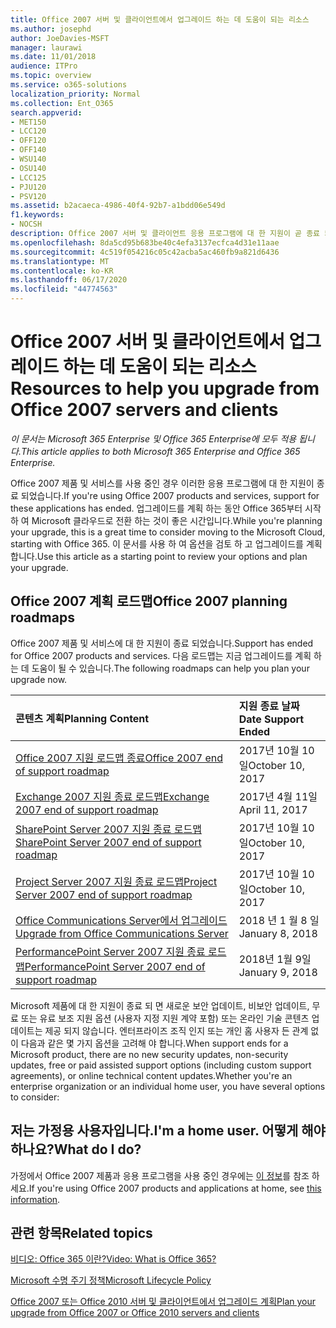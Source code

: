 ```yaml
---
title: Office 2007 서버 및 클라이언트에서 업그레이드 하는 데 도움이 되는 리소스
ms.author: josephd
author: JoeDavies-MSFT
manager: laurawi
ms.date: 11/01/2018
audience: ITPro
ms.topic: overview
ms.service: o365-solutions
localization_priority: Normal
ms.collection: Ent_O365
search.appverid:
- MET150
- LCC120
- OFF120
- OFF140
- WSU140
- OSU140
- LCC125
- PJU120
- PSV120
ms.assetid: b2acaeca-4986-40f4-92b7-a1bdd06e549d
f1.keywords:
- NOCSH
description: Office 2007 서버 및 클라이언트 응용 프로그램에 대 한 지원이 곧 종료 되며 사용자 지정 지원 계약을 사용할 수 없습니다. 이 문서를 사용 하 여 업그레이드 계획을 시작 합니다.
ms.openlocfilehash: 8da5cd95b683be40c4efa3137ecfca4d31e11aae
ms.sourcegitcommit: 4c519f054216c05c42acba5ac460fb9a821d6436
ms.translationtype: MT
ms.contentlocale: ko-KR
ms.lasthandoff: 06/17/2020
ms.locfileid: "44774563"
---
```

# <a name="resources-to-help-you-upgrade-from-office-2007-servers-and-clients"></a><span data-ttu-id="97b87-104">Office 2007 서버 및 클라이언트에서 업그레이드 하는 데 도움이 되는 리소스</span><span class="sxs-lookup"><span data-stu-id="97b87-104">Resources to help you upgrade from Office 2007 servers and clients</span></span>

<span data-ttu-id="97b87-105">*이 문서는 Microsoft 365 Enterprise 및 Office 365 Enterprise에 모두 적용 됩니다.*</span><span class="sxs-lookup"><span data-stu-id="97b87-105">*This article applies to both Microsoft 365 Enterprise and Office 365 Enterprise.*</span></span>

<span data-ttu-id="97b87-106">Office 2007 제품 및 서비스를 사용 중인 경우 이러한 응용 프로그램에 대 한 지원이 종료 되었습니다.</span><span class="sxs-lookup"><span data-stu-id="97b87-106">If you're using Office 2007 products and services, support for these applications has ended.</span></span> <span data-ttu-id="97b87-107">업그레이드를 계획 하는 동안 Office 365부터 시작 하 여 Microsoft 클라우드로 전환 하는 것이 좋은 시간입니다.</span><span class="sxs-lookup"><span data-stu-id="97b87-107">While you're planning your upgrade, this is a great time to consider moving to the Microsoft Cloud, starting with Office 365.</span></span> <span data-ttu-id="97b87-108">이 문서를 사용 하 여 옵션을 검토 하 고 업그레이드를 계획 합니다.</span><span class="sxs-lookup"><span data-stu-id="97b87-108">Use this article as a starting point to review your options and plan your upgrade.</span></span>
      
## <a name="office-2007-planning-roadmaps"></a><span data-ttu-id="97b87-109">Office 2007 계획 로드맵</span><span class="sxs-lookup"><span data-stu-id="97b87-109">Office 2007 planning roadmaps</span></span>
  
<span data-ttu-id="97b87-110">Office 2007 제품 및 서비스에 대 한 지원이 종료 되었습니다.</span><span class="sxs-lookup"><span data-stu-id="97b87-110">Support has ended for Office 2007 products and services.</span></span> <span data-ttu-id="97b87-111">다음 로드맵는 지금 업그레이드를 계획 하는 데 도움이 될 수 있습니다.</span><span class="sxs-lookup"><span data-stu-id="97b87-111">The following roadmaps can help you plan your upgrade now.</span></span>

|<span data-ttu-id="97b87-112">**콘텐츠 계획**</span><span class="sxs-lookup"><span data-stu-id="97b87-112">**Planning Content**</span></span>|<span data-ttu-id="97b87-113">**지원 종료 날짜**</span><span class="sxs-lookup"><span data-stu-id="97b87-113">**Date Support Ended**</span></span>|
|:-----|:-----|
|[<span data-ttu-id="97b87-114">Office 2007 지원 로드맵 종료</span><span class="sxs-lookup"><span data-stu-id="97b87-114">Office 2007 end of support roadmap</span></span>](https://docs.microsoft.com/DeployOffice/office-2007-end-support-roadmap) <br/> |<span data-ttu-id="97b87-115">2017년 10월 10일</span><span class="sxs-lookup"><span data-stu-id="97b87-115">October 10, 2017</span></span>  <br/> |
|[<span data-ttu-id="97b87-116">Exchange 2007 지원 종료 로드맵</span><span class="sxs-lookup"><span data-stu-id="97b87-116">Exchange 2007 end of support roadmap</span></span>](exchange-2007-end-of-support.md) <br/> |<span data-ttu-id="97b87-117">2017년 4월 11일</span><span class="sxs-lookup"><span data-stu-id="97b87-117">April 11, 2017</span></span>  <br/> |
|[<span data-ttu-id="97b87-118">SharePoint Server 2007 지원 종료 로드맵</span><span class="sxs-lookup"><span data-stu-id="97b87-118">SharePoint Server 2007 end of support roadmap</span></span>](sharepoint-2007-end-of-support.md) <br/> |<span data-ttu-id="97b87-119">2017년 10월 10일</span><span class="sxs-lookup"><span data-stu-id="97b87-119">October 10, 2017</span></span>  <br/> |
|[<span data-ttu-id="97b87-120">Project Server 2007 지원 종료 로드맵</span><span class="sxs-lookup"><span data-stu-id="97b87-120">Project Server 2007 end of support roadmap</span></span>](project-server-2007-end-of-support.md) <br/> |<span data-ttu-id="97b87-121">2017년 10월 10일</span><span class="sxs-lookup"><span data-stu-id="97b87-121">October 10, 2017</span></span>  <br/> |
|[<span data-ttu-id="97b87-122">Office Communications Server에서 업그레이드</span><span class="sxs-lookup"><span data-stu-id="97b87-122">Upgrade from Office Communications Server</span></span>](https://docs.microsoft.com/SkypeForBusiness/plan-your-deployment/upgrade) <br/> |<span data-ttu-id="97b87-123">2018 년 1 월 8 일</span><span class="sxs-lookup"><span data-stu-id="97b87-123">January 8, 2018</span></span>  <br/> |
|[<span data-ttu-id="97b87-124">PerformancePoint Server 2007 지원 종료 로드맵</span><span class="sxs-lookup"><span data-stu-id="97b87-124">PerformancePoint Server 2007 end of support roadmap</span></span>](pps-2007-end-of-support.md) <br/> |<span data-ttu-id="97b87-125">2018년 1월 9일</span><span class="sxs-lookup"><span data-stu-id="97b87-125">January 9, 2018</span></span>  <br/> |
   
<span data-ttu-id="97b87-126">Microsoft 제품에 대 한 지원이 종료 되 면 새로운 보안 업데이트, 비보안 업데이트, 무료 또는 유료 보조 지원 옵션 (사용자 지정 지원 계약 포함) 또는 온라인 기술 콘텐츠 업데이트는 제공 되지 않습니다. 엔터프라이즈 조직 인지 또는 개인 홈 사용자 든 관계 없이 다음과 같은 몇 가지 옵션을 고려해 야 합니다.</span><span class="sxs-lookup"><span data-stu-id="97b87-126">When support ends for a Microsoft product, there are no new security updates, non-security updates, free or paid assisted support options (including custom support agreements), or online technical content updates.Whether you're an enterprise organization or an individual home user, you have several options to consider:</span></span>

## <a name="im-a-home-user-what-do-i-do"></a><span data-ttu-id="97b87-127">저는 가정용 사용자입니다.</span><span class="sxs-lookup"><span data-stu-id="97b87-127">I'm a home user.</span></span> <span data-ttu-id="97b87-128">어떻게 해야 하나요?</span><span class="sxs-lookup"><span data-stu-id="97b87-128">What do I do?</span></span>

<span data-ttu-id="97b87-129">가정에서 Office 2007 제품과 응용 프로그램을 사용 중인 경우에는 [이 정보](plan-upgrade-previous-versions-office.md#im-a-home-user-what-do-i-do)를 참조 하세요.</span><span class="sxs-lookup"><span data-stu-id="97b87-129">If you're using Office 2007 products and applications at home, see [this information](plan-upgrade-previous-versions-office.md#im-a-home-user-what-do-i-do).</span></span>
     
## <a name="related-topics"></a><span data-ttu-id="97b87-130">관련 항목</span><span class="sxs-lookup"><span data-stu-id="97b87-130">Related topics</span></span>

[<span data-ttu-id="97b87-131">비디오: Office 365 이란?</span><span class="sxs-lookup"><span data-stu-id="97b87-131">Video: What is Office 365?</span></span>](https://support.office.com/article/847caf12-2589-452c-8aca-1c009797678b.aspx)
  
[<span data-ttu-id="97b87-132">Microsoft 수명 주기 정책</span><span class="sxs-lookup"><span data-stu-id="97b87-132">Microsoft Lifecycle Policy</span></span>](https://go.microsoft.com/fwlink/?linkid=865200)

[<span data-ttu-id="97b87-133">Office 2007 또는 Office 2010 서버 및 클라이언트에서 업그레이드 계획</span><span class="sxs-lookup"><span data-stu-id="97b87-133">Plan your upgrade from Office 2007 or Office 2010 servers and clients</span></span>](plan-upgrade-previous-versions-office.md)
  

